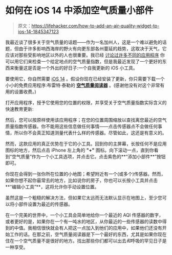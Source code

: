 # 如何在 iOS 14 中添加空气质量小部件

> 原文：<https://lifehacker.com/how-to-add-an-air-quality-widget-to-ios-14-1845347123>

我最近谈了很多关于空气质量的话题——作为一名加州人，这是一个难以避免的话题，但由于许多影响西海岸的野火有向更东部各州蔓延的趋势，这取决于天气，它应该对那些受影响地区以外的人也很重要。我已经 [讨论过许多不同的应用程序](https://lifehacker.com/use-these-apps-to-see-if-your-air-quality-index-sucks-o-1844856739) 你可以用它们来检查一个给定地点的空气质量指数，但是我最近发现了一个更好的东西来衡量这是否是一个外出的好日子:一个自我更新的 iOS 小工具。



要使用它，你自然需要 [iOS 14](https://lifehacker.com/how-to-prep-your-devices-for-ios-14-and-watchos-7-today-1845068276) 。假设你现在已经安装了更新，你只需要下载一个小小的免费应用程序:布雷特·泰勒的 [**空气质量阅读器**](https://apps.apple.com/us/app/air-quality-reader/id1535362123) 。(感谢他没有对这个非常有用的设置收费。)

打开应用程序，授予它使用您的位置的权限，并享受关于空气质量指数实际含义的快速教育更新:

然后，您可以按原样使用该应用程序；在您的位置周围缩放以查找离您最近的空气质量指数传感器。你不能用这些信息做任何事情——点击传感器点不会做任何事情，所以你不会真正知道测量代表什么样的传感器。尽管如此，这还是有意义的。

然而，这款应用的真正优势在于它的小工具。回到你的主屏幕，长按任何不是应用图标的地方，然后点击 iPhone 左上角的 **"+"** 图标。向下滚动一点，直到你看到“空气质量”作为一个小工具选项，并点击它。点击紫色的**“添加小部件**”按钮即可。

你现在会得到一张你所在位置的小地图；希望附近有一个(或多个)传感器。然而，如果你想不起你最常去的地方，比如说你的房子，你也可以长按小工具并点击**“编辑小工具”**，这将允许你手动设置位置。

虽然这是一个粗糙的解决方法，但如果它太远而无法默认显示在地图上，至少您可以将小部件设置为最近的传感器。

在一个完美的世界中，一个小工具会简单地给你一个最近的 AQI 传感器的数字，或者更好的是，如果你在一个有一吨水的地区，从你最近的一些传感器的读数中得到的中值。我相信很快就会有人把这一点加入到他们的应用中，如果他们还没有开始工作的话。在那之前，空气质量阅读器是下一个最好的东西，尤其是如果你现在住在一个空气质量不是很好的地方。找出那些你们都可以出去*和*呼吸的罕见日子是一种享受。